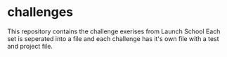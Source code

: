 # challenges

This repository contains the challenge exerises from Launch School
Each set is seperated into a file and each challenge has it's own file with a test and project file.

